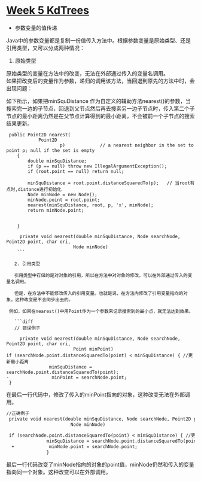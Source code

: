 # [Week 5 KdTrees](https://www.coursera.org/learn/algorithms-part1/programming/wuF0a/kd-trees)

* 参数变量的值传递

Java中的参数变量都是复制一份值传入方法中。根据参数变量是原始类型、还是引用类型，又可以分成两种情况：

1. 原始类型

原始类型的变量在方法中的改变，无法在外部通过传入的变量名调用。  
如果把改变后的变量作为参数，递归的调用该方法，当回退到原先的方法中时，会出现问题：

如下所示，如果把minSquDistance 作为自定义的辅助方法nearest()的参数，当搜索完一边的子节点，回退到父节点然后再去搜索另一边子节点时，传入第二个子节点的最小距离仍然是在父节点计算得到的最小距离，不会被前一个子节点的搜索结果更新。

```
 public Point2D nearest(
            Point2D
                    p)             // a nearest neighbor in the set to point p; null if the set is empty
    {
        double minSquDistance;
        if (p == null) throw new IllegalArgumentException();
        if (root.point == null) return null;

        minSquDistance = root.point.distanceSquaredTo(p);   // 当root有点时,distance进行初始化
        Node minNode = new Node();
        minNode.point = root.point;
        nearest(minSquDistance, root, p, 'x', minNode);
        return minNode.point;


    }
    
     private void nearest(double minSquDistance, Node searchNode, Point2D point, char ori,
                         Node minNode) 
    ```
    
   2. 引用类型
   
   引用类型中存储的是对对象的引用，所以在方法中对对象的修改，可以在外部通过传入的变量名调用。
   
   但是，在方法中不能修改传入的引用变量。也就是说，在方法内修改了引用变量指向的对象，这种改变是不会同步出去的。
   
 例如，如果在nearest()中用Point作为一个参数来记录搜索到的最小点，就无法达到效果。
   
   ```diff
   // 错误例子
   
     private void nearest(double minSquDistance, Node searchNode, Point2D point, char ori,
                         Point minPoint) 
if (searchNode.point.distanceSquaredTo(point) < minSquDistance) { //更新最小距离
                minSquDistance = searchNode.point.distanceSquaredTo(point);
-                minPoint = searchNode.point;
 }
 ```
 
 在最后一行代码中，修改了传入的minPoint指向的对象，这种改变无法在外部调用。
 
 ```diff
 //正确例子
  private void nearest(double minSquDistance, Node searchNode, Point2D point, char ori,
                         Node minNode) 
                         
  if (searchNode.point.distanceSquaredTo(point) < minSquDistance) { //更新最小距离
                minSquDistance = searchNode.point.distanceSquaredTo(point);
   +             minNode.point = searchNode.point;
                }
   ```
最后一行代码改变了minNode指向的对象的point值，minNode仍然和传入的变量指向同一个对象。这种改变可以在外部调用。
